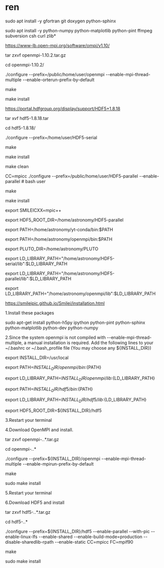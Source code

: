 # ren
sudo apt install -y gfortran git doxygen python-sphinx

sudo apt install -y python-numpy python-matplotlib python-pint ffmpeg subversion csh curl zlib*



https://www-lb.open-mpi.org/software/ompi/v1.10/

tar zxvf openmpi-1.10.2.tar.gz

cd openmpi-1.10.2/

./configure --prefix=/public/home/user/openmpi --enable-mpi-thread-multiple --enable-orterun-prefix-by-default

make

make install



https://portal.hdfgroup.org/display/support/HDF5+1.8.18

tar xvf hdf5-1.8.18.tar

cd hdf5-1.8.18/

./configure --prefix=/home/user/HDF5-serial

make

make install

make clean

CC=mpicc ./configure --prefix=/public/home/user/HDF5-parallel --enable-parallel # bash user

make

make install



export SMILEICXX=mpic++

export HDF5_ROOT_DIR=/home/astronomy/HDF5-parallel

export PATH=/home/astronomy/yt-conda/bin:$PATH

export PATH=/home/astronomy/openmpi/bin:$PATH

export PLUTO_DIR=/home/astronomy/PLUTO

export LD_LIBRARY_PATH="/home/astronomy/HDF5-serial/lib":$LD_LIBRARY_PATH

export LD_LIBRARY_PATH="/home/astronomy/HDF5-parallel/lib":$LD_LIBRARY_PATH

export LD_LIBRARY_PATH="/home/astronomy/openmpi/lib":$LD_LIBRARY_PATH


https://smileipic.github.io/Smilei/installation.html

1.Install these packages

sudo apt-get install python-h5py ipython python-pint python-sphinx python-matplotlib python-dev  python-numpy

2.Since the system openmpi is not compiled with --enable-mpi-thread-multiple, a manual installation is required. Add the following lines to your ~/.bashrc or ~/.bash_profile file (You may choose any ${INSTALL_DIR})

export INSTALL_DIR=/usr/local

export PATH=${INSTALL_DIR}/openmpi/bin:${PATH}

export LD_LIBRARY_PATH=${INSTALL_DIR}/openmpi/lib:${LD_LIBRARY_PATH}

export PATH=${INSTALL_DIR}/hdf5/bin:${PATH}

export LD_LIBRARY_PATH=${INSTALL_DIR}/hdf5/lib:${LD_LIBRARY_PATH}

export HDF5_ROOT_DIR=${INSTALL_DIR}/hdf5

3.Restart your terminal

4.Download OpenMPI and install.

tar zxvf openmpi-*.*.*.tar.gz

cd openmpi-*.*.*

./configure --prefix=${INSTALL_DIR}/openmpi --enable-mpi-thread-multiple --enable-mpirun-prefix-by-default

make

sudo make install

5.Restart your terminal

6.Download HDF5 and install

tar zxvf hdf5-*.*.*.tar.gz

cd hdf5-*.*.*

./configure --prefix=${INSTALL_DIR}/hdf5 --enable-parallel --with-pic --enable-linux-lfs --enable-shared --enable-build-mode=production --disable-sharedlib-rpath --enable-static CC=mpicc FC=mpif90

make

sudo make install
